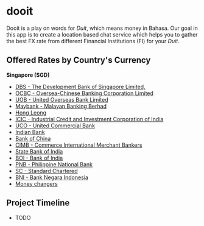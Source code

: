 # dooit

Dooit is a play on words for _Duit_, which means money in Bahasa. Our goal in this app is to create a location based chat service which helps you to gather the best FX rate from different Financial Institutions (FI) for your _Duit_.

## Offered Rates by Country's Currency

**Singapore (SGD)**

- [DBS - The Development Bank of Singapore Limited,](https://www.dbs.com.sg/personal/rates-online/foreign-currency-foreign-exchange.page)
- [OCBC - Oversea-Chinese Banking Corporation Limited](https://api.ocbc.com/store/apis/forex/overview)
- [UOB - United Overseas Bank Limited](https://www.uob.com.sg/online-rates/foreign-exchange-rates-against-singapore-dollar.page)
- [Maybank - Malayan Banking Berhad](https://sslsecure.maybank.com.sg/cgi-bin/mbs/JSPscripts/mbb_rates/fx_rate.jsp)
- [Hong Leong](https://www.hlbank.com.sg/info-centre/section/foreign-exchange-rates)
- [ICIC - Industrial Credit and Investment Corporation of India](http://www.icicibank.com.sg/exchange-rate.page?)
- [UCO - United Commercial Bank](http://www.ucobank.com.sg/forexrates.php)
- [Indian Bank](http://www.indianbank-singapore.com/forex_rates.aspx)
- [Bank of China](http://www.bankofchina.com/sg/bocinfo/bi3/201002/t20100207_961730.html)
- [CIMB - Commerce International Merchant Bankers](https://www.cimbbank.com.sg/en/personal/support/help-and-support/rates-and-charges.html)
- [State Bank of India](https://www.sbising.com/exchange-rates)
- [BOI - Bank of India](http://www.boi.com.sg/)
- [PNB - Philippine National Bank](https://www.pnb.com.ph/singapore/Rates/ExchangeRates.html)
- [SC - Standard Chartered](https://www.sc.com/sg/bank-with-us/scremit/)
- [BNI - Bank Negara Indonesia](http://www.ptbni.com.sg/?GPID=64)
- [Money changers](https://cashchanger.co/singapore/sgd-to-myr?val=1&valtype=have)

## Project Timeline

- TODO
